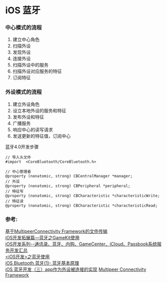 #  iOS 蓝牙


### 中心模式的流程
1. 建立中心角色
2. 扫描外设
3. 发现外设
4. 连接外设
5. 扫描外设中的服务
6. 扫描外设对应服务的特征
7. 订阅特征

### 外设模式的流程
1. 建立外设角色
2. 设立本地外设的服务和特征
3. 发布外设和特征
4. 广播服务
5. 响应中心的读写请求
6. 发送更新的特征值，订阅中心



蓝牙4.0开发步骤

```
// 导入头文件
#import  <CoreBluetooth/CoreBluetooth.h>

// 中心管理者
@property (nonatomic, strong) CBCentralManager *manager;
// 外设
@property (nonatomic, strong) CBPeripheral *peripheral;
// 特征写
@property (nonatomic, strong) CBCharacteristic *characteristicWrite;
// 特征读
@property (nonatomic, strong) CBCharacteristic *characteristicRead;
```




### 参考:
[基于MultipeerConnectivity Framework的文件传输](https://www.jianshu.com/p/181ed32b9e92)  
[iOS开发拓展篇—蓝牙之GameKit使用](https://www.cnblogs.com/zengshuilin/p/5780712.html)  
[iOS开发系列--通讯录、蓝牙、内购、GameCenter、iCloud、Passbook系统服务开发汇总](https://www.cnblogs.com/kenshincui/p/4220402.html#bluetooth)  
[<iOS开发>之蓝牙使用](https://www.jianshu.com/p/b62081c427a4)   
[iOS Bluetooth 蓝牙(1)- 蓝牙基本原理](https://www.jianshu.com/p/a72a005190c7)  
[iOS 蓝牙开发（三）app作为外设被连接的实现](http://www.cocoachina.com/ios/20151105/14071.html)
[Multipeer Connectivity Framework](https://www.jianshu.com/p/592deb40e7de)  